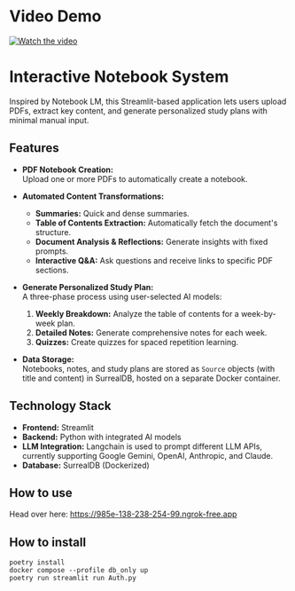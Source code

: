# Video Demo

[![Watch the video](https://img.youtube.com/vi/kJlVKYKef_o/0.jpg)](https://www.youtube.com/watch?v=kJlVKYKef_o)





# Interactive Notebook System

Inspired by Notebook LM, this Streamlit-based application lets users upload PDFs, extract key content, and generate personalized study plans with minimal manual input.

## Features

- **PDF Notebook Creation:**  
  Upload one or more PDFs to automatically create a notebook.

- **Automated Content Transformations:**  
  - **Summaries:** Quick and dense summaries.  
  - **Table of Contents Extraction:** Automatically fetch the document's structure.  
  - **Document Analysis & Reflections:** Generate insights with fixed prompts.  
  - **Interactive Q&A:** Ask questions and receive links to specific PDF sections.

- **Generate Personalized Study Plan:**  
  A three-phase process using user-selected AI models:
  1. **Weekly Breakdown:** Analyze the table of contents for a week-by-week plan.
  2. **Detailed Notes:** Generate comprehensive notes for each week.
  3. **Quizzes:** Create quizzes for spaced repetition learning.

- **Data Storage:**  
  Notebooks, notes, and study plans are stored as `Source` objects (with title and content) in SurrealDB, hosted on a separate Docker container.

## Technology Stack

- **Frontend:** Streamlit  
- **Backend:** Python with integrated AI models  
- **LLM Integration:** Langchain is used to prompt different LLM APIs, currently supporting Google Gemini, OpenAI, Anthropic, and Claude.  
- **Database:** SurrealDB (Dockerized)


## How to use
Head over here: https://985e-138-238-254-99.ngrok-free.app


## How to install

```
poetry install
docker compose --profile db_only up
poetry run streamlit run Auth.py

```
